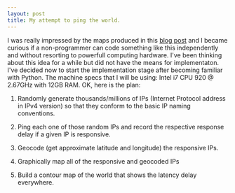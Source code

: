 ```yaml
---
layout: post
title: My attempt to ping the world.
---
```

I was really impressed by the maps produced in this [blog post](http://erikbern.com/2015/04/26/ping-the-world/) and I became curious if a non-programmer can code something like this independently and without resorting to powerfull computing hardware. I've been thinking about this idea for a while but did not have the means for implementaton. I've decided now to start the implementation stage after becoming familiar with Python. The machine specs that I will be using: Intel i7 CPU 920 @ 2.67GHz with 12GB RAM.
OK, here is the plan:

1.  Randomly generate thousands/millions of IPs (Internet Protocol address in IPv4 version) so that they conform to the basic IP naming   conventions.

2.  Ping each one of those random IPs and record the respective response delay if a given IP is responsive. 
3.  Geocode (get approximate latitude and longitude) the responsive IPs.
4.  Graphically map all of the responsive and geocoded IPs
5.  Build a contour map of the world that shows the latency delay everywhere.


